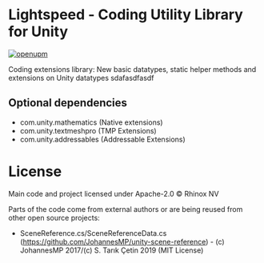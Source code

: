 # Lightspeed - Coding Utility Library for Unity

[![openupm](https://img.shields.io/npm/v/com.rhinox.open.lightspeed?label=openupm&registry_uri=https://package.openupm.com)](https://openupm.com/packages/com.rhinox.open.lightspeed/)

Coding extensions library: New basic datatypes, static helper methods and extensions on Unity datatypes 
  sdafasdfasdf 
## Optional dependencies

- com.unity.mathematics (Native extensions)
- com.unity.textmeshpro (TMP Extensions)
- com.unity.addressables (Addressable Extensions)

# License

Main code and project licensed under Apache-2.0 © Rhinox NV

Parts of the code come from external authors or are being reused from other open source projects:
- SceneReference.cs/SceneReferenceData.cs (https://github.com/JohannesMP/unity-scene-reference) - (c) JohannesMP 2017/(c) S. Tarık Çetin 2019 (MIT License)
